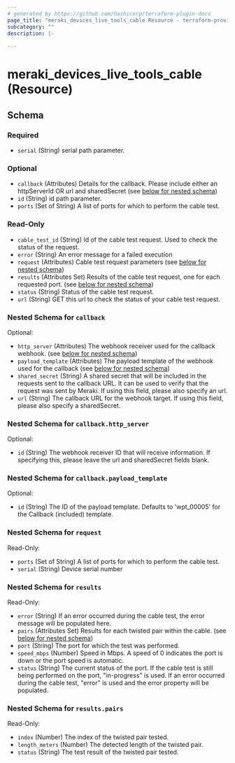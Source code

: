 ```yaml
---
# generated by https://github.com/hashicorp/terraform-plugin-docs
page_title: "meraki_devices_live_tools_cable Resource - terraform-provider-meraki"
subcategory: ""
description: |-
  
---
```


# meraki_devices_live_tools_cable (Resource)





<!-- schema generated by tfplugindocs -->
## Schema

### Required

- `serial` (String) serial path parameter.

### Optional

- `callback` (Attributes) Details for the callback. Please include either an httpServerId OR url and sharedSecret (see [below for nested schema](#nestedatt--callback))
- `id` (String) id path parameter.
- `ports` (Set of String) A list of ports for which to perform the cable test.

### Read-Only

- `cable_test_id` (String) Id of the cable test request. Used to check the status of the request.
- `error` (String) An error message for a failed execution
- `request` (Attributes) Cable test request parameters (see [below for nested schema](#nestedatt--request))
- `results` (Attributes Set) Results of the cable test request, one for each requested port. (see [below for nested schema](#nestedatt--results))
- `status` (String) Status of the cable test request.
- `url` (String) GET this url to check the status of your cable test request.

<a id="nestedatt--callback"></a>
### Nested Schema for `callback`

Optional:

- `http_server` (Attributes) The webhook receiver used for the callback webhook. (see [below for nested schema](#nestedatt--callback--http_server))
- `payload_template` (Attributes) The payload template of the webhook used for the callback (see [below for nested schema](#nestedatt--callback--payload_template))
- `shared_secret` (String) A shared secret that will be included in the requests sent to the callback URL. It can be used to verify that the request was sent by Meraki. If using this field, please also specify an url.
- `url` (String) The callback URL for the webhook target. If using this field, please also specify a sharedSecret.

<a id="nestedatt--callback--http_server"></a>
### Nested Schema for `callback.http_server`

Optional:

- `id` (String) The webhook receiver ID that will receive information. If specifying this, please leave the url and sharedSecret fields blank.


<a id="nestedatt--callback--payload_template"></a>
### Nested Schema for `callback.payload_template`

Optional:

- `id` (String) The ID of the payload template. Defaults to 'wpt_00005' for the Callback (included) template.



<a id="nestedatt--request"></a>
### Nested Schema for `request`

Read-Only:

- `ports` (Set of String) A list of ports for which to perform the cable test.
- `serial` (String) Device serial number


<a id="nestedatt--results"></a>
### Nested Schema for `results`

Read-Only:

- `error` (String) If an error occurred during the cable test, the error message will be populated here.
- `pairs` (Attributes Set) Results for each twisted pair within the cable. (see [below for nested schema](#nestedatt--results--pairs))
- `port` (String) The port for which the test was performed.
- `speed_mbps` (Number) Speed in Mbps.  A speed of 0 indicates the port is down or the port speed is automatic.
- `status` (String) The current status of the port. If the cable test is still being performed on the port, "in-progress" is used. If an error occurred during the cable test, "error" is used and the error property will be populated.

<a id="nestedatt--results--pairs"></a>
### Nested Schema for `results.pairs`

Read-Only:

- `index` (Number) The index of the twisted pair tested.
- `length_meters` (Number) The detected length of the twisted pair.
- `status` (String) The test result of the twisted pair tested.
